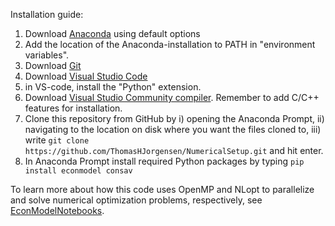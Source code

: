 Installation guide:
1. Download [Anaconda](https://www.anaconda.com/download) using default options
2. Add the location of the Anaconda-installation to PATH in "environment variables".
3. Download [Git](https://git-scm.com/download/win)
4. Download [Visual Studio Code](https://code.visualstudio.com/download)
5. in VS-code, install the "Python" extension. 
6. Download [Visual Studio Community compiler](https://visualstudio.microsoft.com/vs/features/cplusplus/). Remember to add C/C++ features for installation.
7. Clone this repository from GitHub by i) opening the Anaconda Prompt, ii) navigating to the location on disk where you want the files cloned to, iii) write `git clone https://github.com/ThomasHJorgensen/NumericalSetup.git` and hit enter.
8. In Anaconda Prompt install required Python packages by typing `pip install econmodel consav`

To learn more about how this code uses OpenMP and NLopt to parallelize and solve numerical optimization problems, respectively, see [EconModelNotebooks](https://github.com/NumEconCopenhagen/EconModelNotebooks).

